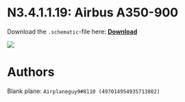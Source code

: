 # N3.4.1.1.19: Airbus A350-900

Download the `.schematic`-file here: **[Download](https://bte-n.github.io/resources/N3/4/1/A359.schematic)**

![](https://bte-n.github.io/resources/N3/4/1/a359-aib.png)  

# Authors

Blank plane: `Airplaneguy9#8110 (497014954935713802)`    
